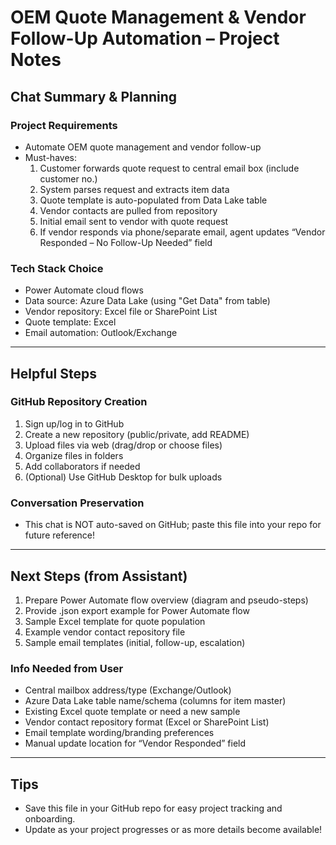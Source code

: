 # OEM Quote Management & Vendor Follow-Up Automation – Project Notes

## Chat Summary & Planning

### Project Requirements
- Automate OEM quote management and vendor follow-up
- Must-haves:
  1. Customer forwards quote request to central email box (include customer no.)
  2. System parses request and extracts item data
  3. Quote template is auto-populated from Data Lake table
  4. Vendor contacts are pulled from repository
  5. Initial email sent to vendor with quote request
  6. If vendor responds via phone/separate email, agent updates “Vendor Responded – No Follow-Up Needed” field

### Tech Stack Choice
- Power Automate cloud flows
- Data source: Azure Data Lake (using "Get Data" from table)
- Vendor repository: Excel file or SharePoint List
- Quote template: Excel
- Email automation: Outlook/Exchange

---

## Helpful Steps

### GitHub Repository Creation
1. Sign up/log in to GitHub
2. Create a new repository (public/private, add README)
3. Upload files via web (drag/drop or choose files)
4. Organize files in folders
5. Add collaborators if needed
6. (Optional) Use GitHub Desktop for bulk uploads

### Conversation Preservation
- This chat is NOT auto-saved on GitHub; paste this file into your repo for future reference!

---

## Next Steps (from Assistant)
1. Prepare Power Automate flow overview (diagram and pseudo-steps)
2. Provide .json export example for Power Automate flow
3. Sample Excel template for quote population
4. Example vendor contact repository file
5. Sample email templates (initial, follow-up, escalation)

### Info Needed from User
- Central mailbox address/type (Exchange/Outlook)
- Azure Data Lake table name/schema (columns for item master)
- Existing Excel quote template or need a new sample
- Vendor contact repository format (Excel or SharePoint List)
- Email template wording/branding preferences
- Manual update location for “Vendor Responded” field

---

## Tips
- Save this file in your GitHub repo for easy project tracking and onboarding.
- Update as your project progresses or as more details become available!
